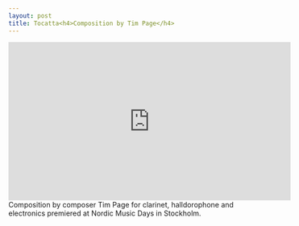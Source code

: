 ```yaml
---
layout: post
title: Tocatta<h4>Composition by Tim Page</h4>
---
```

<iframe width="560" height="315" src="https://www.youtube.com/embed/36VcSJB36hc?rel=0&amp;showinfo=0" frameborder="0" gesture="media" allow="encrypted-media" allowfullscreen></iframe>
Composition by composer Tim Page for clarinet, halldorophone and electronics
premiered at Nordic Music Days in Stockholm.
